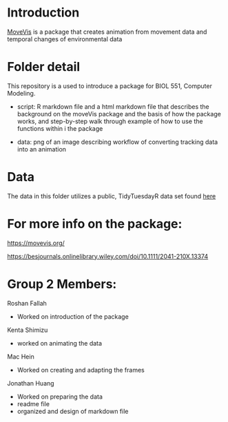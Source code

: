 # Introduction

[MoveVis](https://www.rdocumentation.org/packages/moveVis/versions/0.10.5) is a package that creates animation from movement data and temporal changes of environmental data

# Folder detail

This repository is a used to introduce a package for BIOL 551, Computer Modeling.

-   script: R markdown file and a html markdown file that describes the background on the moveVis package and the basis of how the package works, and step-by-step walk through example of how to use the functions within i the package

-   data: png of an image describing workflow of converting tracking data into an animation

# Data

The data in this folder utilizes a public, TidyTuesdayR data set found [here](https://github.com/rfordatascience/tidytuesday/tree/master/data/2023/2023-01-31)

# For more info on the package:

<https://movevis.org/>

<https://besjournals.onlinelibrary.wiley.com/doi/10.1111/2041-210X.13374>


# Group 2 Members:

Roshan Fallah
- Worked on introduction of the package 

Kenta Shimizu
- worked on animating the data

 Mac Hein
- Worked on creating and adapting the frames

 Jonathan Huang
- Worked on preparing the data
- readme file
- organized and design of markdown file